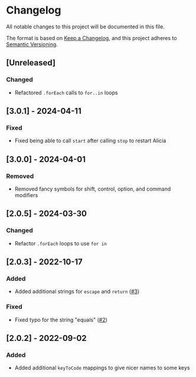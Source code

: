 # Changelog

All notable changes to this project will be documented in this file.

The format is based on [Keep a Changelog](https://keepachangelog.com/en/1.1.0/),
and this project adheres to [Semantic Versioning](https://semver.org/spec/v2.0.0.html).

## [Unreleased]

### Changed

- Refactored `.forEach` calls to `for..in` loops

## [3.0.1] - 2024-04-11

### Fixed

- Fixed being able to call `start` after calling `stop` to restart Alicia

## [3.0.0] - 2024-04-01

### Removed

- Removed fancy symbols for shift, control, option, and command modifiers

## [2.0.5] - 2024-03-30

### Changed

- Refactor `.forEach` loops to use `for in`

## [2.0.3] - 2022-10-17

### Added

- Added additional strings for `escape` and `return` ([#3](https://github.com/starkwm/alicia/issues/3))

### Fixed

- Fixed typo for the string "equals" ([#2](https://github.com/starkwm/alicia/issues/2))

## [2.0.2] - 2022-09-02

### Added

- Added additional `keyToCode` mappings to give nicer names to some keys
